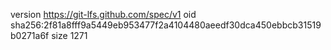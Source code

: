 version https://git-lfs.github.com/spec/v1
oid sha256:2f81a8fff9a5449eb953477f2a4104480aeedf30dca450ebbcb31519b0271a6f
size 1271
